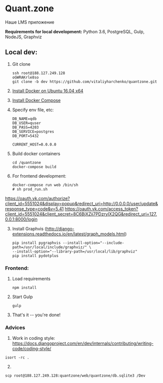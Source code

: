 Quant.zone
==========

Наше LMS приложение

**Requirements for local development:** Python 3.6, PostgreSQL, Gulp, NodeJS, Graphviz

## Local dev:

1. Git clone

    ```
    ssh root@188.127.249.128
    oGWRAKrle8so
    git clone -b dev https://github.com/vitaliyharchenko/quantzone.git
    ```

2. [Install Docker on Ubuntu 16.04 x64](https://docs.docker.com/engine/installation/linux/ubuntu/)

3. [Install Docker Compose](https://docs.docker.com/compose/install/)

4. Specify env file, etc:

   ```
   DB_NAME=qdb
   DB_USER=quser
   DB_PASS=4203
   DB_SERVICE=postgres
   DB_PORT=5432

   CURRENT_HOST=0.0.0.0
   ```

3. Build docker containers

    ```
    cd /quantzone
    docker-compose build
    ```

4. For frontend development:

    ```
    docker-compose run web /bin/sh
    # sh prod_run.sh
    ```

https://oauth.vk.com/authorize?client_id=5551024&display=popup&redirect_uri=http://0.0.0.0/user/update&response_type=code&v=5.41
https://oauth.vk.com/access_token?client_id=5551024&client_secret=8C6BjXZii7PDzryIX2QG&redirect_uri=127.0.0.1:8000/login


3. Install Graphvis (http://django-extensions.readthedocs.io/en/latest/graph_models.html)

    ```
    pip install pygraphvis --install-option="--include-path=/usr/local/include/graphviz/" \
    --install-option="--library-path=/usr/local/lib/graphviz"
    pip install pydotplus
    ```

### Frontend:

1. Load requirements

    ```
    npm install
    ```

2. Start Gulp

    ```
    gulp
    ```

3. That's it -- you're done!

    
### Advices

1. Work in coding style: https://docs.djangoproject.com/en/dev/internals/contributing/writing-code/coding-style/

```
isort -rc .
```

2.
```
scp root@188.127.249.128:quantzone/web/quantzone/db.sqlite3 /Dev
```